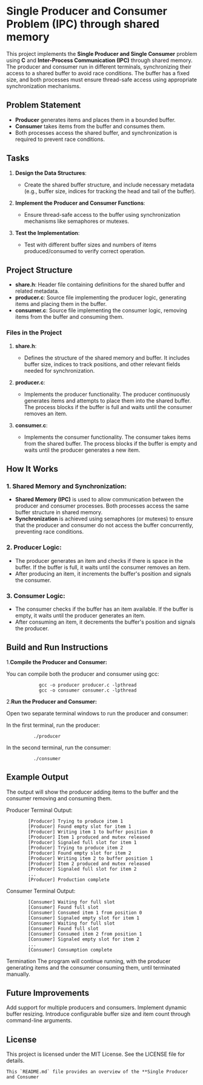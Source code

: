 # Single Producer and Consumer Problem **(IPC)** through shared memory

This project implements the **Single Producer and Single Consumer** problem using **C** and **Inter-Process Communication (IPC)** through shared memory. The producer and consumer run in different terminals, synchronizing their access to a shared buffer to avoid race conditions. The buffer has a fixed size, and both processes must ensure thread-safe access using appropriate synchronization mechanisms.

## Problem Statement

- **Producer** generates items and places them in a bounded buffer.
- **Consumer** takes items from the buffer and consumes them.
- Both processes access the shared buffer, and synchronization is required to prevent race conditions.

## Tasks

1. **Design the Data Structures**:
   - Create the shared buffer structure, and include necessary metadata (e.g., buffer size, indices for tracking the head and tail of the buffer).
   
2. **Implement the Producer and Consumer Functions**:
   - Ensure thread-safe access to the buffer using synchronization mechanisms like semaphores or mutexes.
   
3. **Test the Implementation**:
   - Test with different buffer sizes and numbers of items produced/consumed to verify correct operation.

## Project Structure

- **share.h**: Header file containing definitions for the shared buffer and related metadata.
- **producer.c**: Source file implementing the producer logic, generating items and placing them in the buffer.
- **consumer.c**: Source file implementing the consumer logic, removing items from the buffer and consuming them.

### Files in the Project

1. **share.h**:
   - Defines the structure of the shared memory and buffer. It includes buffer size, indices to track positions, and other relevant fields needed for synchronization.
   
2. **producer.c**:
   - Implements the producer functionality. The producer continuously generates items and attempts to place them into the shared buffer. The process blocks if the buffer is full and waits until the consumer removes an item.
   
3. **consumer.c**:
   - Implements the consumer functionality. The consumer takes items from the shared buffer. The process blocks if the buffer is empty and waits until the producer generates a new item.

## How It Works

### 1. **Shared Memory and Synchronization**:
   - **Shared Memory (IPC)** is used to allow communication between the producer and consumer processes. Both processes access the same buffer structure in shared memory.
   - **Synchronization** is achieved using semaphores (or mutexes) to ensure that the producer and consumer do not access the buffer concurrently, preventing race conditions.

### 2. **Producer Logic**:
   - The producer generates an item and checks if there is space in the buffer. If the buffer is full, it waits until the consumer removes an item.
   - After producing an item, it increments the buffer's position and signals the consumer.

### 3. **Consumer Logic**:
   - The consumer checks if the buffer has an item available. If the buffer is empty, it waits until the producer generates an item.
   - After consuming an item, it decrements the buffer's position and signals the producer.

## Build and Run Instructions

1.**Compile the Producer and Consumer:**

  You can compile both the producer and consumer using gcc:
  
  
                  
                gcc -o producer producer.c -lpthread
                gcc -o consumer consumer.c -lpthread


2.**Run the Producer and Consumer:**

Open two separate terminal windows to run the producer and consumer:

  In the first terminal, run the producer:
            
              ./producer
  
   In the second terminal, run the consumer:
    
       
              ./consumer
    

  
  ## Example Output
The output will show the producer adding items to the buffer and the consumer removing and consuming them.

Producer Terminal Output:
  
    
            [Producer] Trying to produce item 1
            [Producer] Found empty slot for item 1
            [Producer] Writing item 1 to buffer position 0
            [Producer] Item 1 produced and mutex released
            [Producer] Signaled full slot for item 1
            [Producer] Trying to produce item 2
            [Producer] Found empty slot for item 2
            [Producer] Writing item 2 to buffer position 1
            [Producer] Item 2 produced and mutex released
            [Producer] Signaled full slot for item 2
            ...
            [Producer] Production complete
            


Consumer Terminal Output:

            [Consumer] Waiting for full slot
            [Consumer] Found full slot
            [Consumer] Consumed item 1 from position 0
            [Consumer] Signaled empty slot for item 1
            [Consumer] Waiting for full slot
            [Consumer] Found full slot
            [Consumer] Consumed item 2 from position 1
            [Consumer] Signaled empty slot for item 2
            ...
            [Consumer] Consumption complete
    


Termination
The program will continue running, with the producer generating items and the consumer consuming them, until terminated manually.

## Future Improvements
Add support for multiple producers and consumers.
Implement dynamic buffer resizing.
Introduce configurable buffer size and item count through command-line arguments.
## License
This project is licensed under the MIT License. See the LICENSE file for details.

    This `README.md` file provides an overview of the **Single Producer and Consumer

